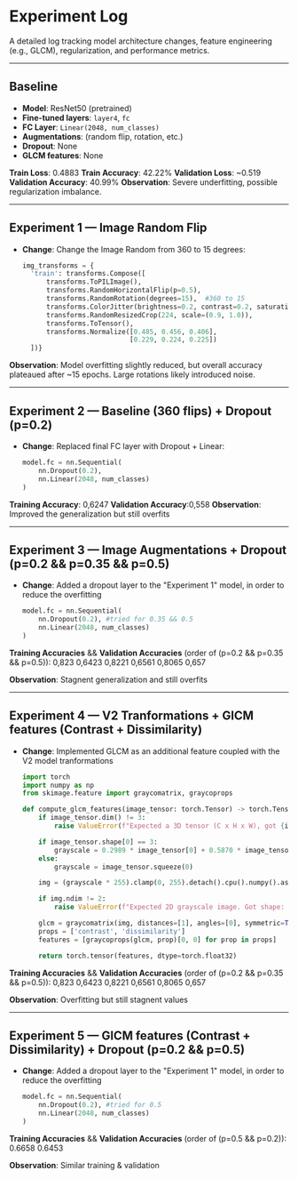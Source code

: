 # Experiment Log

A detailed log tracking model architecture changes, feature engineering (e.g., GLCM), regularization, and performance metrics.

---

## Baseline
- **Model**: ResNet50 (pretrained)
- **Fine-tuned layers**: `layer4`, `fc`
- **FC Layer**: `Linear(2048, num_classes)`
- **Augmentations**: (random flip, rotation, etc.)
- **Dropout**: None
- **GLCM features**: None

**Train Loss**: 0.4883
**Train Accuracy**: 42.22% 
**Validation Loss**: ~0.519 
**Validation Accuracy**: 40.99% 
**Observation**: Severe underfitting, possible regularization imbalance.

---

## Experiment 1 — Image Random Flip
- **Change**: Change the Image Random from 360 to 15 degrees:
  ```python
  img_transforms = {
    'train': transforms.Compose([
        transforms.ToPILImage(),
        transforms.RandomHorizontalFlip(p=0.5),
        transforms.RandomRotation(degrees=15),  #360 to 15
        transforms.ColorJitter(brightness=0.2, contrast=0.2, saturation=0.1), 
        transforms.RandomResizedCrop(224, scale=(0.9, 1.0)),  
        transforms.ToTensor(),
        transforms.Normalize([0.485, 0.456, 0.406],
                             [0.229, 0.224, 0.225])
    ])}

**Observation**: Model overfitting slightly reduced, but overall accuracy plateaued after ~15 epochs. Large rotations likely introduced noise.

---

## Experiment 2 — Baseline (360 flips) + Dropout (p=0.2)
- **Change**: Replaced final FC layer with Dropout + Linear:
  ```python
  model.fc = nn.Sequential(
      nn.Dropout(0.2),
      nn.Linear(2048, num_classes)
  )

**Training Accuracy**: 0,6247
**Validation Accuracy**:0,558
**Observation**: Improved the generalization but still overfits


---

## Experiment 3 — Image Augmentations + Dropout (p=0.2 && p=0.35 && p=0.5)
- **Change**: Added a dropout layer to the "Experiment 1" model,  in order to reduce the overfitting
  ```python
  model.fc = nn.Sequential(
      nn.Dropout(0.2), #tried for 0.35 && 0.5
      nn.Linear(2048, num_classes)
  )

**Training Accuracies** && **Validation Accuracies** (order of (p=0.2 && p=0.35 && p=0.5)): 
    0,823	  0,6423
    0,8221	0,6561
    0,8065	0,657
    
**Observation**: Stagnent generalization and still overfits


---

## Experiment 4 — V2 Tranformations + GlCM features (Contrast + Dissimilarity)
- **Change**: Implemented GLCM as an additional feature coupled with the V2 model tranformations
  ```python
  import torch
  import numpy as np
  from skimage.feature import graycomatrix, graycoprops
  
  def compute_glcm_features(image_tensor: torch.Tensor) -> torch.Tensor:
      if image_tensor.dim() != 3:
          raise ValueError(f"Expected a 3D tensor (C x H x W), got {image_tensor.shape}")
  
      if image_tensor.shape[0] == 3:
          grayscale = 0.2989 * image_tensor[0] + 0.5870 * image_tensor[1] + 0.1140 * image_tensor[2]
      else:
          grayscale = image_tensor.squeeze(0)
  
      img = (grayscale * 255).clamp(0, 255).detach().cpu().numpy().astype(np.uint8)
  
      if img.ndim != 2:
          raise ValueError(f"Expected 2D grayscale image. Got shape: {img.shape}")
  
      glcm = graycomatrix(img, distances=[1], angles=[0], symmetric=True, normed=True)
      props = ['contrast', 'dissimilarity']
      features = [graycoprops(glcm, prop)[0, 0] for prop in props]
  
      return torch.tensor(features, dtype=torch.float32)

**Training Accuracies** && **Validation Accuracies** (order of (p=0.2 && p=0.35 && p=0.5)): 
    0,823	  0,6423
    0,8221	0,6561
    0,8065	0,657
    
**Observation**: Overfitting but still stagnent values


---

## Experiment 5 — GlCM features (Contrast + Dissimilarity) + Dropout (p=0.2 && p=0.5)
- **Change**: Added a dropout layer to the "Experiment 1" model,  in order to reduce the overfitting
  ```python
  model.fc = nn.Sequential(
      nn.Dropout(0.2), #tried for 0.5
      nn.Linear(2048, num_classes)
  )

**Training Accuracies** && **Validation Accuracies** (order of (p=0.5 && p=0.2)): 
    0.6658 	0.6453
    
**Observation**: Similar training & validation
